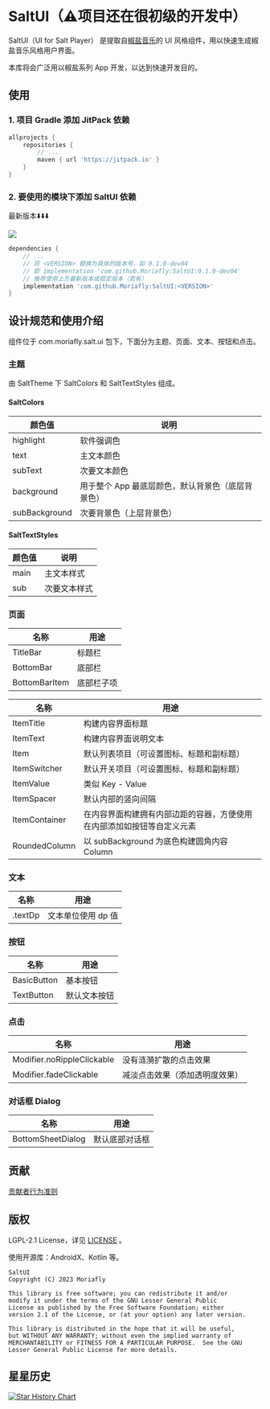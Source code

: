 # SaltUI（⚠️项目还在很初级的开发中）

SaltUI（UI for Salt Player） 是提取自[椒盐音乐](https://github.com/Moriafly/SaltPlayerSource)的 UI 风格组件，用以快速生成椒盐音乐风格用户界面。

本库将会广泛用以椒盐系列 App 开发，以达到快速开发目的。

## 使用

### 1. 项目 Gradle 添加 JitPack 依赖

```groovy
allprojects {
    repositories {
        // ...
        maven { url 'https://jitpack.io' }
    }
}
```

### 2. 要使用的模块下添加 SaltUI 依赖

最新版本⬇️⬇️⬇️

[![](https://jitpack.io/v/Moriafly/SaltUI.svg)](https://jitpack.io/#Moriafly/SaltUI)

```groovy
dependencies {
    // ...
    // 将 <VERSION> 替换为具体的版本号，如 0.1.0-dev04 
    // 即 implementation 'com.github.Moriafly:SaltUI:0.1.0-dev04'
    // 推荐使用上方最新版本或稳定版本（若有）
    implementation 'com.github.Moriafly:SaltUI:<VERSION>'
}
```

## 设计规范和使用介绍

组件位于 com.moriafly.salt.ui 包下，下面分为主题、页面、文本、按钮和点击。

### 主题

由 SaltTheme 下 SaltColors 和 SaltTextStyles 组成。

#### SaltColors

| 颜色值           | 说明                          |
|---------------|-----------------------------|
| highlight     | 软件强调色                       |
| text          | 主文本颜色                       |
| subText       | 次要文本颜色                      |
| background    | 用于整个 App 最底层颜色，默认背景色（底层背景色） |
| subBackground | 次要背景色（上层背景色）                |

#### SaltTextStyles

| 颜色值  | 说明     |
|------|--------|
| main | 主文本样式  |
| sub  | 次要文本样式 |

### 页面

| 名称            | 用途    |
|---------------|-------|
| TitleBar      | 标题栏   |
| BottomBar     | 底部栏   |
| BottomBarItem | 底部栏子项 |

| 名称            | 用途                                  |
|---------------|-------------------------------------|
| ItemTitle     | 构建内容界面标题                            |
| ItemText      | 构建内容界面说明文本                          |
| Item          | 默认列表项目（可设置图标、标题和副标题）                |
| ItemSwitcher  | 默认开关项目（可设置图标、标题和副标题）                |
| ItemValue     | 类似 Key - Value                      |
| ItemSpacer    | 默认内部的竖向间隔                           |
| ItemContainer | 在内容界面构建拥有内部边距的容器，方便使用在内部添加如按钮等自定义元素 |
| RoundedColumn | 以 subBackground 为底色构建圆角内容 Column    |

### 文本

| 名称      | 用途          |
|---------|-------------|
| .textDp | 文本单位使用 dp 值 |

### 按钮

| 名称          | 用途     |
|-------------|--------|
| BasicButton | 基本按钮   |
| TextButton  | 默认文本按钮 |

### 点击

| 名称                         | 用途              |
|----------------------------|-----------------|
| Modifier.noRippleClickable | 没有涟漪扩散的点击效果     |
| Modifier.fadeClickable     | 减淡点击效果（添加透明度效果） |

### 对话框 Dialog

| 名称                     | 用途      |
|------------------------|---------|
| BottomSheetDialog      | 默认底部对话框 |

## 贡献

[贡献者行为准则](CODE_OF_CONDUCT.md)

## 版权

LGPL-2.1 License，详见 [LICENSE](LICENSE) 。

使用开源库：AndroidX、Kotlin 等。

```
SaltUI
Copyright (C) 2023 Moriafly

This library is free software; you can redistribute it and/or
modify it under the terms of the GNU Lesser General Public
License as published by the Free Software Foundation; either
version 2.1 of the License, or (at your option) any later version.

This library is distributed in the hope that it will be useful,
but WITHOUT ANY WARRANTY; without even the implied warranty of
MERCHANTABILITY or FITNESS FOR A PARTICULAR PURPOSE.  See the GNU
Lesser General Public License for more details.
```

## 星星历史

[![Star History Chart](https://api.star-history.com/svg?repos=Moriafly/SaltUI&type=Date)](https://star-history.com/#Moriafly/SaltUI&Date)